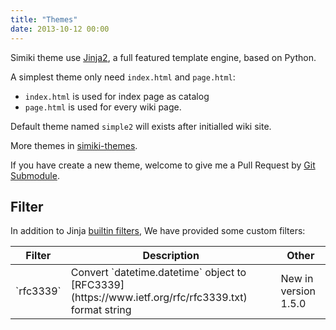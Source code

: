 ```yaml
---
title: "Themes"
date: 2013-10-12 00:00
---
```


Simiki theme use [Jinja2](http://jinja.pocoo.org/), a full featured template engine, based on Python.

A simplest theme only need `index.html` and `page.html`:

* `index.html` is used for index page as catalog
* `page.html` is used for every wiki page.

Default theme named `simple2` will exists after initialled wiki site.

More themes in [simiki-themes](https://github.com/tankywoo/simiki-themes).

If you have create a new theme, welcome to give me a Pull Request by [Git Submodule](https://git-scm.com/docs/git-submodule).

## Filter ##

In addition to Jinja [builtin filters](http://jinja.pocoo.org/docs/dev/templates/#list-of-builtin-filters), We have provided some custom filters:

<table class="table table-bordered table-hover" markdown="1">
  <thead>
    <tr>
      <th>Filter</th>
      <th>Description</th>
      <th>Other</th>
    </tr>
  </thead>
  <tbody>
    <tr>
      <td>`rfc3339`</td>
      <td>Convert `datetime.datetime` object to [RFC3339](https://www.ietf.org/rfc/rfc3339.txt) format string</td>
      <td>New in version 1.5.0</td>
    </tr>
  </tbody>
</table>
